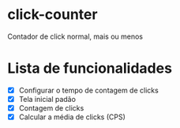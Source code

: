 # click-counter

Contador de click normal, mais ou menos

# Lista de funcionalidades

- [x] Configurar o tempo de contagem de clicks
- [x] Tela inicial padão
- [x] Contagem de clicks
- [x] Calcular a média de clicks (CPS)
